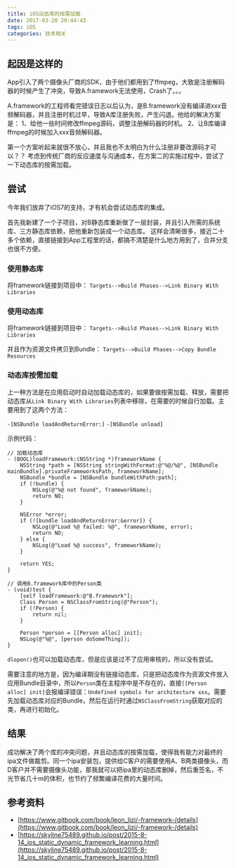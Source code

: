 ```yaml
---
title: iOS动态库的按需加载
date: 2017-03-20 20:44:43
tags: iOS
categories: 技术相关
---
```


## 起因是这样的

App引入了两个摄像头厂商的SDK，由于他们都用到了ffmpeg，大致是注册解码器的时候产生了冲突，导致A.framework无法使用，Crash了。。。

A.framework的工程师看完错误日志以后认为，是B.framework没有编译进xxx音频解码器，并且注册时机过早，导致A库注册失败，产生闪退。他给的解决方案是：
1、给他一些时间修改ffmpeg源码，调整注册解码器的时机。
2、让B库编译ffmpeg的时候加入xxx音频解码器。

第一个方案听起来就很不放心，并且我也不太明白为什么注册非要改源码才可以？？
考虑到传统厂商的反应速度与沟通成本，在方案二的实施过程中，尝试了一下动态库的按需加载。

## 尝试

今年我们放弃了iOS7的支持，才有机会尝试动态库的集成。

首先我新建了一个子项目，对B静态库重新做了一层封装，并且引入所需的系统库、三方静态库依赖，把他重新包装成一个动态库。
这样会清晰很多，接近二十多个依赖，直接链接到App工程里的话，都搞不清楚是什么地方用到了，合并分支也很不方便。

### 使用静态库

将framework链接到项目中：
`Targets-->Build Phases-->Link Binary With Libraries`

### 使用动态库

将framework链接到项目中：
`Targets-->Build Phases-->Link Binary With Libraries`

并且作为资源文件拷贝到Bundle：
`Targets-->Build Phases-->Copy Bundle Resources`

### 动态库按需加载

上一种方法是在应用启动时自动加载动态库的，如果要做按需加载、释放，需要把动态库从`Link Binary With Libraries`列表中移除，在需要的时候自行加载。主要用到了这两个方法：

`-[NSBundle loadAndReturnError:]`
`-[NSBundle unload]`

示例代码：

```objc
// 加载动态库
- (BOOL)loadFramework:(NSString *)frameworkName {
    NSString *path = [NSString stringWithFormat:@"%@/%@", [NSBundle mainBundle].privateFrameworksPath, frameworkName];
    NSBundle *bundle = [NSBundle bundleWithPath:path];
    if (!bundle) {
        NSLog(@"%@ not found", frameworkName);
        return NO;
    }
    
    NSError *error;
    if (![bundle loadAndReturnError:&error]) {
        NSLog(@"Load %@ failed: %@", frameworkName, error);
        return NO;
    } else {
        NSLog(@"Load %@ success", frameworkName);
    }
    
    return YES;
}

// 调用B.framework库中的Person类
- (void)test {
    [self loadFramework:@"B.framework"];
    Class Person = NSClassFromString(@"Person");
    if (!Person) {
        return nil;
    }
    
    Person *person = [[Person alloc] init];
    NSLog(@"%@", [person doSomeThing]);
}
```

`dlopen()`也可以加载动态库，但是应该是过不了应用审核的，所以没有尝试。

需要注意的地方是，因为编译期没有链接动态库，只是把动态库作为资源文件放入应用Bundle目录中，所以`Person`类在主程序中是不存在的，直接`[[Person alloc] init]`会报编译错误：`Undefined symbols for architecture xxx`。需要先加载动态库对应的Bundle，然后在运行时通过`NSClassFromString`获取对应的类，再进行初始化。

## 结果

成功解决了两个库的冲突问题，并且动态库的按需加载，使得我有能力对最终的ipa文件做裁剪。同一个ipa安装包，提供给C客户的需要使用A、B两类摄像头，而D客户并不需要摄像头功能，那我就可以把ipa里的动态库删掉，然后重签名，不光节省几十m的体积，也节约了频繁编译花费的大量时间。

## 参考资料

- [https://www.gitbook.com/book/leon_lizi/-framework-/details](https://www.gitbook.com/book/leon_lizi/-framework-/details)
- [https://skyline75489.github.io/post/2015-8-14_ios_static_dynamic_framework_learning.html](https://skyline75489.github.io/post/2015-8-14_ios_static_dynamic_framework_learning.html)
